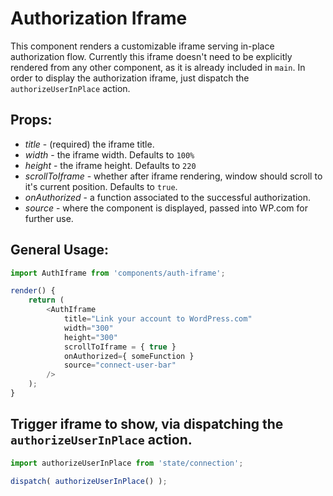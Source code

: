 Authorization Iframe
=========

This component renders a customizable iframe serving in-place authorization flow. Currently this iframe doesn't need to be explicitly rendered from any other component, as it is already included in `main`.
In order to display the authorization iframe, just dispatch the `authorizeUserInPlace` action.

## Props:

- *title* - (required) the iframe title.
- *width* - the iframe width. Defaults to `100%`
- *height* - the iframe height. Defaults to `220`
- *scrollToIframe* - whether after iframe rendering, window should scroll to it's current position. Defaults to `true`.
- *onAuthorized* - a function associated to the successful authorization.
- *source* - where the component is displayed, passed into WP.com for further use.

## General Usage:

```js
import AuthIframe from 'components/auth-iframe';

render() {
    return (
        <AuthIframe
            title="Link your account to WordPress.com"
            width="300"
            height="300"
            scrollToIframe = { true }
            onAuthorized={ someFunction }
			source="connect-user-bar"
        />
    );
}
```

## Trigger iframe to show, via dispatching the `authorizeUserInPlace` action.

```js
import authorizeUserInPlace from 'state/connection';

dispatch( authorizeUserInPlace() );
```
